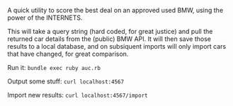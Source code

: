 A quick utility to score the best deal on an approved used BMW, using the power of the INTERNETS. 

This will take a query string (hard coded, for great justice) and pull the returned car details from the (public) BMW API. It will then save those results to a local database, and on subsiquent imports will only import cars that have changed, for great comparison. 

Run it: `bundle exec ruby auc.rb`

Output some stuff: `curl localhost:4567`

Import new results: `curl localhost:4567/import`